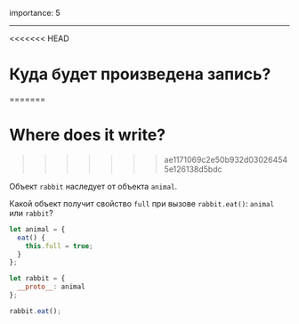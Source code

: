 importance: 5

---

<<<<<<< HEAD
# Куда будет произведена запись?
=======
# Where does it write?
>>>>>>> ae1171069c2e50b932d030264545e126138d5bdc

Объект `rabbit` наследует от объекта `animal`.

Какой объект получит свойство `full` при вызове `rabbit.eat()`: `animal` или `rabbit`? 

```js
let animal = {
  eat() {
    this.full = true;
  }
};

let rabbit = {
  __proto__: animal
};

rabbit.eat();
```
